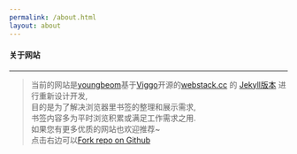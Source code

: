 ```yaml
---
permalink: /about.html
layout: about
---
```


#### 关于网站

--- 

>当前的网站是[youngbeom](https://youngbeom.com)基于[Viggo](http://viggoz.com/)开源的[webstack.cc](https://github.com/WebStackPage/WebStackPage.github.io) 的 [Jekyll版本](https://github.com/0xl2oot/webstack-jekyll) 进行重新设计开发,  
目的是为了解决浏览器里书签的整理和展示需求,  
书签内容多为平时浏览积累或满足工作需求之用.  
如果您有更多优质的网站也欢迎推荐~  
点击右边可以[Fork repo on Github](https://github.com/youngbeom-shin/bookmark.github.io)
